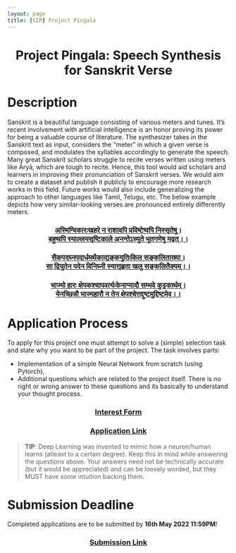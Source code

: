 ```yaml
---
layout: page
title: [SIP] Project Pingala
---
```


<h1>
    <center>Project Pingala: Speech Synthesis for Sanskrit Verse</center>
</h1>

# Description

Sanskrit is a beautiful language consisting of various meters and tunes. It’s recent involvement with artificial intelligence is an honor proving its power for being a valuable course of literature. The synthesizer takes in the Sanskrit text as input, considers the “meter” in which a given verse is composed, and modulates the syllables accordingly to generate the speech.
Many great Sanskrit scholars struggle to recite verses written using meters like Āryā, which are tough to recite. Hence, this tool would aid scholars and learners in improving their pronunciation of Sanskrit verses. We would aim to create a dataset and publish it publicly to encourage more research works in this field. Future works would also include generalizing the approach to other languages like Tamil, Telugu, etc. 
The below example depicts how very similar-looking verses are pronounced entirely differently meters.

<h3>
    <center><a href="https://drive.google.com/file/d/1yuOQk7EEY0mbvgE76rxaKsi6D0SDV0gw/view?usp=drivesdk">
    अस्मिन्विकारःखहरे न राशावपि प्रविष्टेष्वपि निस्सृतेषु। <br>
    बहुष्वपि स्याल्लयसृष्टिकाले अनन्तेऽच्युते भूतगणेषु यद्वत्।।
    </a></center>
</h3>

<h3>
    <center><a href="https://drive.google.com/file/d/1z-Jw7Yg3jJisz-cerpBfUCMxDSdlPjV4/view?usp=sharing">
    सैकपदघ्नपदार्धमथैकाद्यङ्कयुतिःकिल सङ्कलिताख्या। <br>
    सा द्वियुतेन पदेन विनिघ्नी स्यात्तृहृता खलु सङ्कलितैक्यम्।।
    </a></center>
</h3>

<h3>
    <center><a href="https://drive.google.com/file/d/1yn7jj-A9HFrRJE-6nNsDGjK2PsRIHOHl/view?usp=sharing">
    भाज्यो हारः क्षेपकश्चापवर्त्यःकेनाप्यादौ सम्भवे कुट्टकार्थम्। <br>
    येनच्छिन्नौ भाज्यहारौ न तेन क्षेपश्चेत्तद्दुष्टमुद्दिष्टमेव।।
    </a></center>
</h3>

# Application Process

To apply for this project one must attempt to solve a (simple) selection task and state why you want to be part of the project. The task involves parts: 
- Implementation of a simple Neural Network from scratch (using Pytorch),
- Additional questions which are related to the project itself. There is no right or wrong answer to these questions and its basically to understand your thought process.

<h3>
    <center><a href="https://docs.google.com/forms/d/e/1FAIpQLScG9TfAb8HqwiD2QWCrCt8ow29TwXuZsUVh1Oxx_GnHeXw5ww/viewform?usp=sf_link">Interest Form</a></center>
</h3>

<h3>
    <center><a href="https://docs.google.com/document/d/1aKnjR931XnUDpf5CFhDPcpOb6dOj28cG/edit#heading=h.59nal09o3hw3">Application Link</a></center>
</h3>

> **TIP**: Deep Learning was invented to mimic how a neuron/human learns (atleast to a certain degree). Keep this in mind while answering the questions above. Your answers need not be technically accurate (but it would be appreciated) and can be loosely worded, but they MUST have some intuition backing them.

# Submission Deadline

Completed applications are to be submitted by **16th May 2022 11:59PM**!

<h3>
    <center><a href="https://forms.gle/MxdeKKPYW37Wa1Ls5">Submission Link</a></center>
</h3>

<div class="container">
    <div class="countdown-styled" data-date="May 16, 2022 23:59:59"></div>
</div>